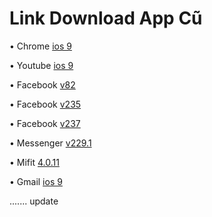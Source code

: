 # Link Download App Cũ

• Chrome
[ios 9](https://tinyurl.com/Chromeios9-by-kien)

• Youtube
[ios 9](https://tinyurl.com/Youtubeios9-by-kien)

• Facebook 
[v82](https://tinyurl.com/Facebook-v82-by-kien)

• Facebook
[v235](https://tinyurl.com/FBv235-by-kien)

• Facebook
[v237](https://tinyurl.com/Fbv237-by-kien)

• Messenger
[v229.1](https://tinyurl.com/Messenger229-by-kien)

• Mifit
[4.0.11](https://tinyurl.com/Mifit-4-0-11-by-kien)

• Gmail 
[ios 9](https://tinyurl.com/Gmailios9-by-kien)

.......
update
